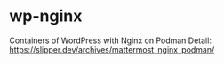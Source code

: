 # wp-nginx
 Containers of WordPress with Nginx on Podman
    Detail: https://slipper.dev/archives/mattermost_nginx_podman/

